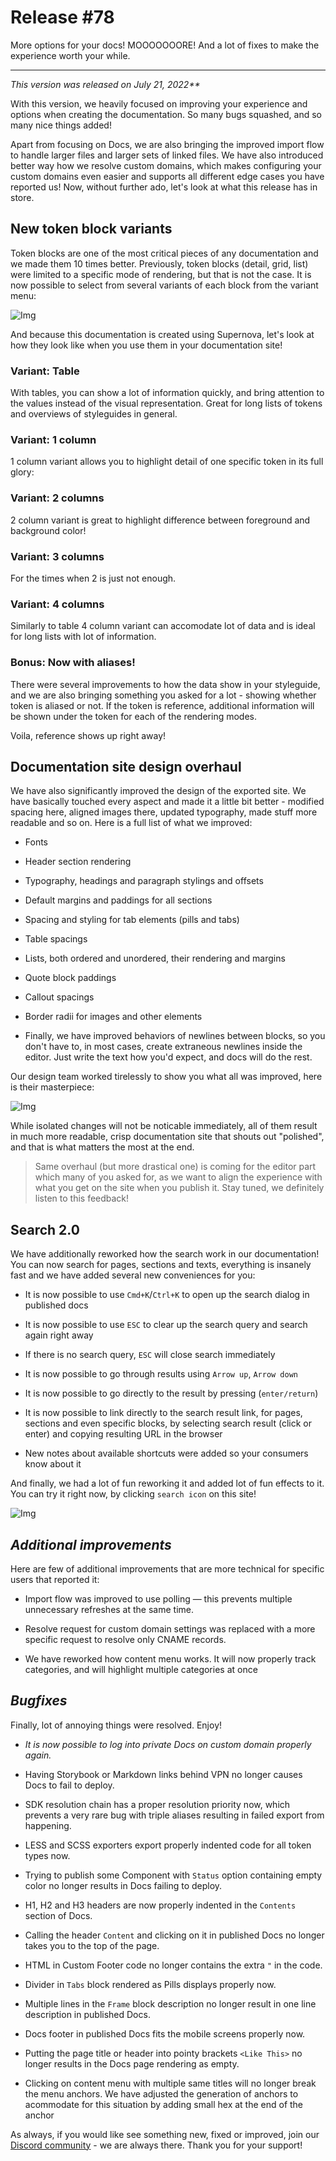 
# Release #78

More options for your docs! MOOOOOOORE! And a lot of fixes to make the experience worth your while.

---

_This version was released on July 21, 2022**_

With this version, we heavily focused on improving your experience and options when creating the documentation. So many bugs squashed, and so many nice things added!

Apart from focusing on Docs, we are also bringing the improved import flow to handle larger files and larger sets of linked files. We have also introduced better way how we resolve custom domains, which makes configuring your custom domains even easier and supports all different edge cases you have reported us! Now, without further ado, let's look at what this release has in store.

## New token block variants

Token blocks are one of the most critical pieces of any documentation and we made them 10 times better. Previously, token blocks (detail, grid, list) were limited to a specific mode of rendering, but that is not the case. It is now possible to select from several variants of each block from the variant menu:

![Img](https://studio-assets.supernova.io/design-systems/6475/006ce2a3-e69e-4c20-ad72-1d9ba1fd9a76.png?Expires=1972252800&Policy=eyJTdGF0ZW1lbnQiOlt7IlJlc291cmNlIjoiaHR0cHM6Ly9zdHVkaW8tYXNzZXRzLnN1cGVybm92YS5pby9kZXNpZ24tc3lzdGVtcy82NDc1LzAwNmNlMmEzLWU2OWUtNGMyMC1hZDcyLTFkOWJhMWZkOWE3Ni5wbmciLCJDb25kaXRpb24iOnsiRGF0ZUxlc3NUaGFuIjp7IkFXUzpFcG9jaFRpbWUiOjE5NzIyNTI4MDB9fX1dfQ__&Signature=BA~DZITJ5m89g3OL-p8hQKTaxf0NVqBspgJGc-RcmWD0CxeySw2cDgE0WpENgsUvWKExw952Lr-R85d-ApQh9pFbFkFUvLNyS6emfa0kBk6~njAGEFxtdva3Z0gMhuKeWlKw3KaoxZVMVb8hOkriD8o-8vIkfEFu0ATfNwpNFYxEPDAA4UWBbXeW6C2Z0TpcY8CjGiWuNojQgHhRZZDu7ZI8f4NbCKE0JActRnot4nXwHWsDlS9VEdoUoxmEtxJ4OtDny~~-m9CeXF~krcH5j0fYdE06ME9mcoNjjQyu72jmvCyBgMRQkx-2E7p90EkYv8kxSR2UsgkbfUW4aBNPdA__&Key-Pair-Id=APKAJGK34LCCAUR7N6LA)

And because this documentation is created using Supernova, let's look at how they look like when you use them in your documentation site!

### Variant: Table

With tables, you can show a lot of information quickly, and bring attention to the values instead of the visual representation. Great for long lists of tokens and overviews of styleguides in general.

### Variant: 1 column

1 column variant allows you to highlight detail of one specific token in its full glory:

### Variant: 2 columns

2 column variant is great to highlight difference between foreground and background color!

### Variant: 3 columns

For the times when 2 is just not enough.

### Variant: 4 columns

Similarly to table 4 column variant can accomodate lot of data and is ideal for long lists with lot of information.

### Bonus: Now with aliases!

There were several improvements to how the data show in your styleguide, and we are also bringing something you asked for a lot - showing whether token is aliased or not. If the token is reference, additional information will be shown under the token for each of the rendering modes.

Voila, reference shows up right away!

## Documentation site design overhaul

We have also significantly improved the design of the exported site. We have basically touched every aspect and made it a little bit better - modified spacing here, aligned images there, updated typography, made stuff more readable and so on. Here is a full list of what we improved:


- Fonts

- Header section rendering

- Typography, headings and paragraph stylings and offsets

- Default margins and paddings for all sections 

- Spacing and styling for tab elements (pills and tabs)

- Table spacings

- Lists, both ordered and unordered, their rendering and margins

- Quote block paddings

- Callout spacings

- Border radii for images and other elements

- Finally, we have improved behaviors of newlines between blocks, so you don't have to, in most cases, create extraneous newlines inside the editor. Just write the text how you'd expect, and docs will do the rest.

Our design team worked tirelessly to show you what all was improved, here is their masterpiece:

![Img](https://studio-assets.supernova.io/design-systems/6475/c5e07c3e-bfd0-4320-a32f-d59810616973.png?Expires=1972252800&Policy=eyJTdGF0ZW1lbnQiOlt7IlJlc291cmNlIjoiaHR0cHM6Ly9zdHVkaW8tYXNzZXRzLnN1cGVybm92YS5pby9kZXNpZ24tc3lzdGVtcy82NDc1L2M1ZTA3YzNlLWJmZDAtNDMyMC1hMzJmLWQ1OTgxMDYxNjk3My5wbmciLCJDb25kaXRpb24iOnsiRGF0ZUxlc3NUaGFuIjp7IkFXUzpFcG9jaFRpbWUiOjE5NzIyNTI4MDB9fX1dfQ__&Signature=bpZeDqcdeUqvwv1SLmWkLxKDWHLpPrhC0Bvr-tX6fkDd98U~-JgKNXzRpcwkSgpBV~zXDB-yk9X5RzXocESmpWt7Hsg816tM72zr2Sd9RXjs6pVToncTQXk3damPNkKsF4~oTeKL881oN5VuizB5Sy-MsVmh9W3vKLyMOB4XOyvA9OEJXbuJzaanWVn~cKd7Bv~ZV21Gnhh9dPTkX9~30Sp8ToFUE2yD4ZPEZISHQGmby2kMtfgEPlB42W8gGaqvIIAm6WC9HKkUKwonl0ri19Ze6YNYkMIWXfa7-HTKiMFBbmKGTBAtIIuIHCJGCaJG50jqIaIG4aMk4IaBpq8YWQ__&Key-Pair-Id=APKAJGK34LCCAUR7N6LA)

While isolated changes will not be noticable immediately, all of them result in much more readable, crisp documentation site that shouts out "polished", and that is what matters the most at the end.

> Same overhaul  (but more drastical one) is coming for the editor part which many of you asked for, as we want to align the experience with what you get on the site when you publish it. Stay tuned, we definitely listen to this feedback!

## Search 2.0

We have additionally reworked how the search work in our documentation! You can now search for pages, sections and texts, everything is insanely fast and we have added several new conveniences for you:

- It is now possible to use `Cmd+K`/`Ctrl+K` to open up the search dialog in published docs

- It is now possible to use `ESC` to clear up the search query and search again right away

- If there is no search query, `ESC` will close search immediately

- It is now possible to go through results using `Arrow up`, `Arrow down`

- It is now possible to go directly to the result by pressing (`enter/return`)

- It is now possible to link directly to the search result link, for pages, sections and even specific blocks, by selecting search result (click or enter) and copying resulting URL in the browser

- New notes about available shortcuts were added so your consumers know about it

And finally, we had a lot of fun reworking it and added lot of fun effects to it. You can try it right now, by clicking `search icon` on this site!

![Img](https://studio-assets.supernova.io/design-systems/6475/8d8559c4-0507-4d18-bb9d-c0ea1d60674f.png?Expires=1972252800&Policy=eyJTdGF0ZW1lbnQiOlt7IlJlc291cmNlIjoiaHR0cHM6Ly9zdHVkaW8tYXNzZXRzLnN1cGVybm92YS5pby9kZXNpZ24tc3lzdGVtcy82NDc1LzhkODU1OWM0LTA1MDctNGQxOC1iYjlkLWMwZWExZDYwNjc0Zi5wbmciLCJDb25kaXRpb24iOnsiRGF0ZUxlc3NUaGFuIjp7IkFXUzpFcG9jaFRpbWUiOjE5NzIyNTI4MDB9fX1dfQ__&Signature=TTRuqkvkGcHFMOcBbjsmRfQKZLYRY~x9A5qUhI8GW70W-lB44RVOri7w4DE2IStoAQ~VTm2E8~p8aKU8M4WMc8R53Gh7kVKDDIYO4SnvZF-wKgGx24D6NhNBMjqNoCNgRzh~trPBSl8lMaNqVh7VEWbr9qfRdYEAjZFODNGDYzj0NjNReeZJWxHuCZrfLX3Umq4oCsOzDRyGakQt2JST9Hv4l2Bi9A2N-0gDEJMTHfjfRfXo0FTmstMY4LCM8T1oROweEsRyr7mTZgsB5QKm2~1o7O0pZ~-69x467KPl5fmBZoubklzhf2BYx7hFlRyYPOycR8wcAUAOE1QriyBZFg__&Key-Pair-Id=APKAJGK34LCCAUR7N6LA)

## *Additional improvements*

Here are few of additional improvements that are more technical for specific users that reported it:

- Import flow was improved to use polling — this prevents multiple unnecessary refreshes at the same time.

- Resolve request for custom domain settings was replaced with a more specific request to resolve only CNAME records.

- We have reworked how content menu works. It will now properly track categories, and will highlight multiple categories at once

## *Bugfixes*

Finally, lot of annoying things were resolved. Enjoy!

- *It is now possible to log into private Docs on custom domain properly again.*

- Having Storybook or Markdown links behind VPN no longer causes Docs to fail to deploy.

- SDK resolution chain has a proper resolution priority now, which prevents a very rare bug with triple aliases resulting in failed export from happening.

- LESS and SCSS exporters export properly indented code for all token types now.

- Trying to publish some Component with `Status` option containing empty color no longer results in Docs failing to deploy.

- H1, H2 and H3 headers are now properly indented in the `Contents` section of Docs.

- Calling the header `Content` and clicking on it in published Docs no longer takes you to the top of the page.

- HTML in Custom Footer code no longer contains the extra `"` in the code.

- Divider in `Tabs` block rendered as Pills displays properly now.

- Multiple lines in the `Frame` block description no longer result in one line description in published Docs.

- Docs footer in published Docs fits the mobile screens properly now.

- Putting the page title or header into pointy brackets `<Like This>` no longer results in the Docs page rendering as empty.

- Clicking on content menu with multiple same titles will no longer break the menu anchors. We have adjusted the generation of anchors to acommodate for this situation by adding small hex at the end of the anchor

As always, if you would like see something new, fixed or improved, join our [Discord community](https://community.supernova.io/) - we are always there. Thank you for your support!